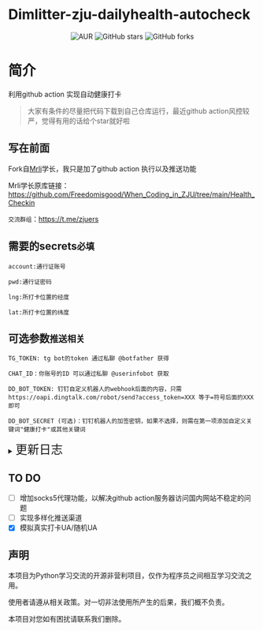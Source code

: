 # Dimlitter-zju-dailyhealth-autocheck
<div style="text-align: center">

 ![AUR](https://img.shields.io/badge/license-MIT%20License%202.0-green.svg)
![GitHub stars](https://img.shields.io/github/stars/Dimlitter/zju-dailyhealth-autocheck.svg?style=social&label=Stars)
![GitHub forks](https://img.shields.io/github/forks/Dimlitter/zju-dailyhealth-autocheck.svg?style=social&label=Fork)

</div>

# 简介
利用github action 实现自动健康打卡

> 大家有条件的尽量把代码下载到自己仓库运行，最近github action风控较严，觉得有用的话给个star就好啦

## 写在前面
Fork自[Mrli](https://github.com/Freedomisgood)学长，我只是加了github action 执行以及推送功能

Mrli学长原库链接：https://github.com/Freedomisgood/When_Coding_in_ZJU/tree/main/Health_Checkin

`交流群组`：https://t.me/zjuers 


## 需要的secrets`必填`
```
account:通行证账号
 
pwd:通行证密码

lng:所打卡位置的经度 

lat:所打卡位置的纬度
```
## 可选参数`推送相关`
 ```
TG_TOKEN: tg bot的token 通过私聊 @botfather 获得

CHAT_ID：你账号的ID 可以通过私聊 @userinfobot 获取

DD_BOT_TOKEN: 钉钉自定义机器人的webhook后面的内容，只需 https://oapi.dingtalk.com/robot/send?access_token=XXX 等于=符号后面的XXX即可

DD_BOT_SECRET (可选)：钉钉机器人的加签密钥，如果不选择，则需在第一项添加自定义关键词"健康打卡"或其他关键词
```
<details> <summary> <font size=5>更新日志</font></summary>

2022.4.6 增加获取验证键值，更新`campus`参数<br>
2022.3.30 更新data包，将UA替换成钉钉内置浏览器UA<br>
2022.3.28 重新排版readme以及重构代码<br>
2022.1.15 更新data包，根据个人情况需要修改，请在check.py的172行后根据注释自行修改<br>
2021.12.24 加入钉钉机器人推送<br>
2021.12.22 更新统一认证平台登录<br>
2021.12.05 更新打卡参数<br>
2021.11.27 打卡界面发生变化 无需更新仍可使用<br>
~~2021.10.28 pysocks问题无法解决，创建dev分支<br>~~
~~2021.10.27 添加socks5代理功能，使用国内ip，增加打卡隐蔽性<br>~~
感谢 [LittleYe233](https://github.com/LittleYe233) 的大力支持<br>
2021.10.24 tg推送模块分离<br>
感谢 [zxc2012](https://github.com/zxc2012) 增加的平台登录检查功能<br>
2021.10.23 添加secrets检查提醒 增加tg bot推送判断 

</details>

## TO DO
 - [ ] 增加socks5代理功能，以解决github action服务器访问国内网站不稳定的问题
 - [ ] 实现多样化推送渠道
 - [x] 模拟真实打卡UA/随机UA

## 声明

本项目为Python学习交流的开源非营利项目，仅作为程序员之间相互学习交流之用。

使用者请遵从相关政策。对一切非法使用所产生的后果，我们概不负责。

本项目对您如有困扰请联系我们删除。